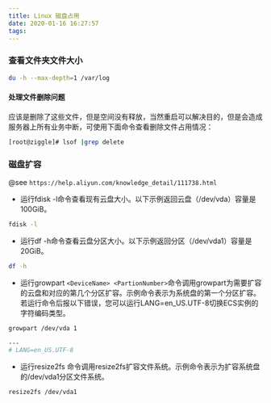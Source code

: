 ```yaml
---
title: Linux 磁盘占用
date: 2020-01-16 16:27:57
tags:
---
```



### 查看文件夹文件大小

```bash
du -h --max-depth=1 /var/log
```

#### 处理文件删除问题

应该是删除了这些文件，但是空间没有释放，当然重启可以解决目的，但是会造成服务器上所有业务中断，可使用下面命令查看删除文件占用情况：

```bash
[root@ziggle]# lsof |grep delete
```

### 磁盘扩容

 @see `https://help.aliyun.com/knowledge_detail/111738.html`

- 运行fdisk -l命令查看现有云盘大小。以下示例返回云盘（/dev/vda）容量是100GiB。

```bash
fdisk -l
```

- 运行df -h命令查看云盘分区大小。以下示例返回分区（/dev/vda1）容量是20GiB。

```bash
df -h
```

- 运行growpart `<DeviceName> <PartionNumber>`命令调用growpart为需要扩容的云盘和对应的第几个分区扩容。示例命令表示为系统盘的第一个分区扩容。 若运行命令后报以下错误，您可以运行LANG=en_US.UTF-8切换ECS实例的字符编码类型。

```bash
growpart /dev/vda 1

---
# LANG=en_US.UTF-8
```

- 运行resize2fs <PartitionName>命令调用resize2fs扩容文件系统。示例命令表示为扩容系统盘的/dev/vda1分区文件系统。

```bash
resize2fs /dev/vda1
```
